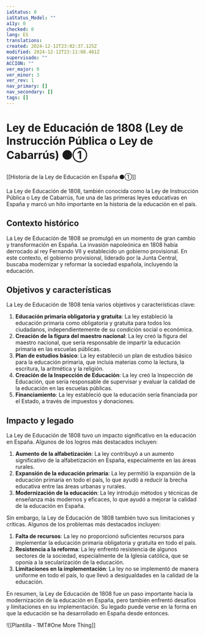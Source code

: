```yaml
---
iaStatus: 0
iaStatus_Model: ""
a11y: 0
checked: 0
lang: ES
translations: 
created: 2024-12-12T23:02:37.125Z
modified: 2024-12-12T23:11:08.461Z
supervisado: ""
ACCION: ""
ver_major: 0
ver_minor: 3
ver_rev: 1
nav_primary: []
nav_secondary: []
tags: []
---
```

# Ley de Educación de 1808 (Ley de Instrucción Pública o Ley de Cabarrús) ⚫①

[[Historia de la Ley de Educación en España ⚫①]]

La Ley de Educación de 1808, también conocida como la Ley de Instrucción Pública o Ley de Cabarrús, fue una de las primeras leyes educativas en España y marcó un hito importante en la historia de la educación en el país.
## Contexto histórico

La Ley de Educación de 1808 se promulgó en un momento de gran cambio y transformación en España. La invasión napoleónica en 1808 había derrocado al rey Fernando VII y establecido un gobierno provisional. En este contexto, el gobierno provisional, liderado por la Junta Central, buscaba modernizar y reformar la sociedad española, incluyendo la educación.
## Objetivos y características

La Ley de Educación de 1808 tenía varios objetivos y características clave:

1. **Educación primaria obligatoria y gratuita**: La ley estableció la educación primaria como obligatoria y gratuita para todos los ciudadanos, independientemente de su condición social o económica.
2. **Creación de la figura del maestro nacional**: La ley creó la figura del maestro nacional, que sería responsable de impartir la educación primaria en las escuelas públicas.
3. **Plan de estudios básico**: La ley estableció un plan de estudios básico para la educación primaria, que incluía materias como la lectura, la escritura, la aritmética y la religión.
4. **Creación de la Inspección de Educación**: La ley creó la Inspección de Educación, que sería responsable de supervisar y evaluar la calidad de la educación en las escuelas públicas.
5. **Financiamiento**: La ley estableció que la educación sería financiada por el Estado, a través de impuestos y donaciones.
## Impacto y legado

La Ley de Educación de 1808 tuvo un impacto significativo en la educación en España. Algunos de los logros más destacados incluyen:

1. **Aumento de la alfabetización**: La ley contribuyó a un aumento significativo de la alfabetización en España, especialmente en las áreas rurales.
2. **Expansión de la educación primaria**: La ley permitió la expansión de la educación primaria en todo el país, lo que ayudó a reducir la brecha educativa entre las áreas urbanas y rurales.
3. **Modernización de la educación**: La ley introdujo métodos y técnicas de enseñanza más modernos y eficaces, lo que ayudó a mejorar la calidad de la educación en España.

Sin embargo, la Ley de Educación de 1808 también tuvo sus limitaciones y críticas. Algunos de los problemas más destacados incluyen:

1. **Falta de recursos**: La ley no proporcionó suficientes recursos para implementar la educación primaria obligatoria y gratuita en todo el país.
2. **Resistencia a la reforma**: La ley enfrentó resistencia de algunos sectores de la sociedad, especialmente de la Iglesia católica, que se oponía a la secularización de la educación.
3. **Limitaciones en la implementación**: La ley no se implementó de manera uniforme en todo el país, lo que llevó a desigualdades en la calidad de la educación.

En resumen, la Ley de Educación de 1808 fue un paso importante hacia la modernización de la educación en España, pero también enfrentó desafíos y limitaciones en su implementación. Su legado puede verse en la forma en que la educación se ha desarrollado en España desde entonces.

![[Plantilla - 1MT#One More Thing]]